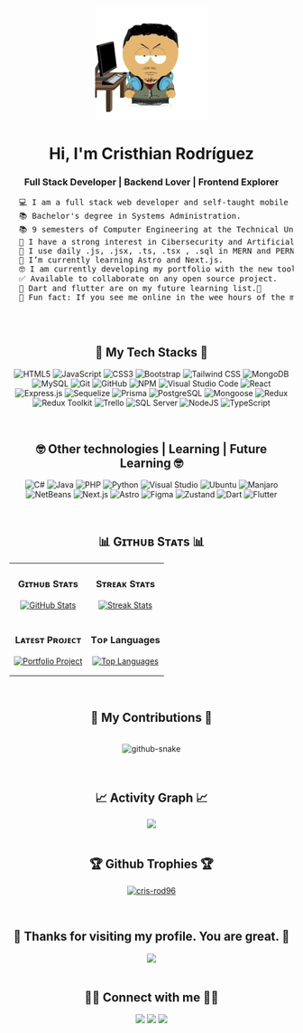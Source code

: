 <div align="center">
  <p>
    <img src="https://github.com/cris-rod96/cris-rod96/blob/43aee692e14ed0c6e22a94b4a00390be13e5d6e9/img/miniyo.png" height="200"/>
  </p>
  <h1>Hi, I'm Cristhian Rodríguez</h1>
  <h3>Full Stack Developer | Backend Lover | Frontend Explorer</h3>
  <pre align="left">
  💻 I am a full stack web developer and self-taught mobile developer📱
  📚 Bachelor's degree in Systems Administration.
  📚 9 semesters of Computer Engineering at the Technical University of Cotopaxi.
  📝 I have a strong interest in Cibersecurity and Artificial Intelligence 🧑‍💻
  🌟 I use daily .js, .jsx, .ts, .tsx , .sql in MERN and PERN projects.
  🌱 I’m currently learning Astro and Next.js.  
  🤓 I am currently developing my portfolio with the new tools I am learning.
  ✅ Available to collaborate on any open source project.
  📆 Dart and flutter are on my future learning list.🎯
  🌃 Fun fact: If you see me online in the wee hours of the morning, I'm probably programming. 
  </pre>
  <br/>
  
  <!-- START TECH STACKS -->
  
  <div>
    <h2> 🌟 My Tech Stacks 🌟 </h2>
  
  ![HTML5](https://img.shields.io/badge/html5-%23E34F26.svg?style=for-the-badge&logo=html5&logoColor=white) ![JavaScript](https://img.shields.io/badge/javascript-%23323330.svg?style=for-the-badge&logo=javascript&logoColor=%23F7DF1E) ![CSS3](https://img.shields.io/badge/CSS3-%231572B6.svg?style=for-the-badge&logo=css3&logoColor=white) ![Bootstrap](https://img.shields.io/badge/bootstrap-%23563D7C.svg?style=for-the-badge&logo=bootstrap&logoColor=white) ![Tailwind CSS](https://img.shields.io/badge/Tailwind_CSS-38B2AC.svg?&style=for-the-badge&logo=tailwind-css&logoColor=white) ![MongoDB](https://img.shields.io/badge/MongoDB-%234ea94b.svg?style=for-the-badge&logo=mongodb&logoColor=white) ![MySQL](https://img.shields.io/badge/mysql-%2300f.svg?style=for-the-badge&logo=mysql&logoColor=white) ![Git](https://img.shields.io/badge/git-%23F05033.svg?style=for-the-badge&logo=git&logoColor=white) ![GitHub](https://img.shields.io/badge/github-%23121011.svg?style=for-the-badge&logo=github&logoColor=white) ![NPM](https://img.shields.io/badge/NPM-%23000000.svg?style=for-the-badge&logo=npm&logoColor=white) ![Visual Studio Code](https://img.shields.io/badge/VisualStudioCode-0078d7.svg?style=for-the-badge&logo=visual-studio-code&logoColor=white) ![React](https://img.shields.io/badge/React-61DAFB.svg?&style=for-the-badge&logo=react&logoColor=white) ![Express.js](https://img.shields.io/badge/express.js-%23404d59.svg?style=for-the-badge&logo=express&logoColor=%2361DAFB) ![Sequelize](https://img.shields.io/badge/Sequelize-52B0E7.svg?&style=for-the-badge&logo=sequelize&logoColor=white) ![Prisma](https://img.shields.io/badge/Prisma-2D3748.svg?&style=for-the-badge&logo=prisma&logoColor=white) ![PostgreSQL](https://img.shields.io/badge/PostgreSQL-336791.svg?&style=for-the-badge&logo=postgresql&logoColor=white) ![Mongoose](https://img.shields.io/badge/Mongoose-880000.svg?&style=for-the-badge&logo=mongoose&logoColor=white) ![Redux](https://img.shields.io/badge/Redux-764ABC.svg?&style=for-the-badge&logo=redux&logoColor=white) ![Redux Toolkit](https://img.shields.io/badge/Redux_Toolkit-764ABC.svg?&style=for-the-badge&logo=redux&logoColor=white) ![Trello](https://img.shields.io/badge/Trello-0079BF.svg?&style=for-the-badge&logo=trello&logoColor=white) ![SQL Server](https://img.shields.io/badge/SQL_Server-CC2927.svg?&style=for-the-badge&logo=microsoft-sql-server&logoColor=white) ![NodeJS](https://img.shields.io/badge/node.js-%2343853D.svg?style=for-the-badge&logo=node.js&logoColor=white) ![TypeScript](https://img.shields.io/badge/TypeScript-3178C6.svg?&style=for-the-badge&logo=typescript&logoColor=white) 
  </div>
  <br/>
  
  <!--END TECH STACKS-->

  
  <!-- START OTHER TECHNOLOGIES -->
  
  <div>
    <h2> 🤓 Other technologies | Learning | Future Learning 🤓 </h2>

  ![C#](https://img.shields.io/badge/c%23-%23239120.svg?style=for-the-badge&label=%20&logo=c-sharp&logoColor=white) ![Java](https://img.shields.io/badge/Java-007396.svg?&style=for-the-badge&label=%20&logo=java&logoColor=white) ![PHP](https://img.shields.io/badge/PHP-777BB4.svg?&style=for-the-badge&logo=php&logoColor=white) ![Python](https://img.shields.io/badge/python-%2314354C.svg?style=for-the-badge&logo=python&logoColor=white) ![Visual Studio](https://img.shields.io/badge/VisualStudio-5C2D91.svg?style=for-the-badge&logo=visual-studio&logoColor=white) ![Ubuntu](https://img.shields.io/badge/Ubuntu-E95420?style=for-the-badge&logo=ubuntu&logoColor=white)  ![Manjaro](https://img.shields.io/badge/Manjaro-35BF5C.svg?&style=for-the-badge&logo=manjaro&logoColor=white) ![NetBeans](https://img.shields.io/badge/NetBeans-1B6AC6.svg?&style=for-the-badge&logo=apache-netbeans-ide&logoColor=white) ![Next.js](https://img.shields.io/badge/Next.js-000000.svg?&style=for-the-badge&logo=next-dot-js&logoColor=white) ![Astro](https://img.shields.io/badge/Astro-000000.svg?&style=for-the-badge&logo=astro&logoColor=white) ![Figma](https://img.shields.io/badge/Figma-F24E1E.svg?&style=for-the-badge&logo=figma&logoColor=white) ![Zustand](https://img.shields.io/badge/Zustand-000000.svg?&style=for-the-badge&logo=zustand&logoColor=white)  ![Dart](https://img.shields.io/badge/Dart-0175C2.svg?&style=for-the-badge&logo=dart&logoColor=white) 
![Flutter](https://img.shields.io/badge/Flutter-02569B.svg?&style=for-the-badge&logo=flutter&logoColor=white) 

  </div>
  <br/>
  <!-- END OTHER TECHNOLOGIES -->
  
  <!-- START GITHUB STATS -->
  
  <div>
    <h2 align="center"> 📊 Gɪᴛʜᴜʙ Sᴛᴀᴛs 📊</h2>
    <table width="100%">
      <tr>
        <td width="50%">
          <h3 align="center"><strong>Gɪᴛʜᴜʙ Sᴛᴀᴛs</strong></h3>
          <p align="center">
            <a href="https://github.com/cris-rod96">
              <img align="center" src="https://github-readme-stats.vercel.app/api?username=cris-rod96&count_private=true&show_icons=true&theme=nord" alt="GitHub Stats" />
            </a>
          </p>
        </td>
        <td width="50%">
          <h3 align="center"><strong>Sᴛʀᴇᴀᴋ Sᴛᴀᴛs</strong></h3>
          <p align="center">
            <a href="https://github.com/cris-rod96">
              <img align="center" src="https://streak-stats.demolab.com?user=cris-rod96&theme=nord" alt="Streak Stats" />
            </a>
          </p>
        </td>
      </tr>
      <tr>
        <td width="50%">
          <h3 align="center"><strong>Lᴀᴛᴇsᴛ Pʀᴏᴊᴇᴄᴛ</strong></h3>
          <p align="center">
            <a href="https://github.com/cris-rod96/pf-henry-frontend">
              <img align="center" width="470" src="https://github-readme-stats.vercel.app/api/pin/?username=cris-rod96&repo=portfolio&theme=nord&show_owner=true" alt="Portfolio Project" />
            </a>
          </p>
        </td>
        <td width="50%">
          <h3 align="center"><strong>Tᴏᴘ Languages</strong></h3>
          <p align="center">
            <a href="https://github.com/cris-rod96">
              <img align="center" src="https://github-readme-stats.vercel.app/api/top-langs?username=cris-rod96&show_icons=true&locale=en&layout=compact&theme=nord" alt="Top Languages" />
            </a>
          </p>
        </td>
      </tr>
    </table>
  </div>
  <br />
  
  <!-- END GITHUB STATS -->

  <!--  START GITHUB CONTRIBUTIONS -->

  <div>
    <h2>🐍 My Contributions 🐍</h2>
    <br>
    <picture>
      <source media="(prefers-color-scheme: dark)" srcset="https://raw.githubusercontent.com/cris-rod96/cris-rod96/output/github-contribution-grid-snake-dark.svg" />
      <source media="(prefers-color-scheme: light)" srcset="https://raw.githubusercontent.com/cris-rod96/cris-rod96/output/github-contribution-grid-snake.svg" />
      <img alt="github-snake" src="https://raw.githubusercontent.com/cris-rod96/cris-rod96/output/github-contribution-grid-snake-dark.svg" />
    <br/><br/><br/>
  </div>
  
  <!--  END GITHUB CONTRUBUTIONS -->

  <!-- START GITHUB GRAPHS-->
  
  <div>
    <h2>📈 Activity Graph 📈</h2>
    <img src="https://github-readme-activity-graph.vercel.app/graph?username=cris-rod96&custom_title=Cristhian's%20GitHub%20Activity%20Graph&bg_color=2E3440&color=81A1C1&line=CDCED3&point=88C0D0&area_color=FFFFFF&title_color=FFFFFF&area=true" />
  </div>
  <br/>
  
  <!-- END GITHUB GRAPHS ->
  
  <!-- START GITHUB TROPHIES -->

  <div>
    <h2>🏆 Github Trophies 🏆</h2>
    <p align="center">
      <a href="https://github.com/ryo-ma/github-profile-trophy">
        <img src="https://github-profile-trophy.vercel.app/?username=cris-rod96&theme=nord&margin-w=15&margin-h=15&row=2&column=5" alt="cris-rod96" />
      </a>
    </p>
  </div>
  <br/>
    
  <!-- END GITHUB TROPHIES -->

  <!-- START VISIT COUNTER  -->
  
  <div> 
    <h2>💎 Thanks for visiting my profile. You are great. 💎</h2>
    <img src="https://profile-counter.glitch.me/cris-rod96/count.svg" />
  </div>
  <br/>
  
  <!-- END VISIT COUNTER -->

  <!-- START CONTACT ME -->
  
  <div>
    <h2> 🤝🏻 Connect with me 🤝🏻</h2>
    <a href="mailto:crisrodam1996@gmail.com?subject=[GitHub]%20🔥%20profile%20contact&body=Hello" target="__blank"><img src="https://img.shields.io/badge/e‑mail-D14836.svg?style=for-the-badge&logo=GMail&logoColor=white"/></a>
    <a href="https://instagram.com/starscreamfd" target="__blank"><img src="https://img.shields.io/badge/instagram-E4405F.svg?style=for-the-badge&logo=instagram&logoColor=white"/></a>
    <a href="https://linkedin.com/in/cristhian-rodriguez-659779205" target="__blank"><img src="https://img.shields.io/badge/linkedin-0077B5.svg?style=for-the-badge&logo=linkedin&logoColor=white"/></a>
  </div>
  
  <!-- END CONTACT NET-->
  
</div>
<!-- END MAIN CONTAINER-->
